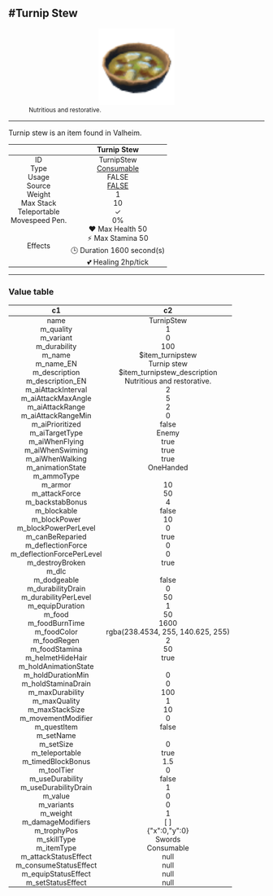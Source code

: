 <meta property="og:title" content="Turnip Stew - MoreValheim" /><meta property="og:type" content="website" /><meta property="og:image" content="/assets/turnip_stew.png" /><meta property="og:description" content="Turnip Stew is an item found in Valheim." /><meta name="theme-color" content="#546D78"><meta name="twitter:card" content="summary_large_image">
#Turnip Stew
-------------
<style>img {width:20px;}.tb {width:150px;display: block;margin-left: auto;margin-right: auto;}</style>

<style>.md-typeset table:not([class]) th:not([align]) {min-width:unset!important;}</style>
<style>td{padding:0em 0.3em!important;text-align:center!important;border-left:.05rem solid var(--md-default-fg-color--lightest)}</style>

<style>th{padding:0.1em 0.3em!important;text-align:center!important;font-weight:bold}</style>

<style>pre{text-align:right!important}</style>
<style>table tr td:first-child {border-left: 0;};</style>

<figure><img src="/assets/turnip_stew.png" class="tb" /><figcaption><small>Nutritious and restorative.</small></figcaption></figure>

-------------

Turnip stew is an item found in Valheim.

|        | Turnip Stew              |
| ----------- | ------------------------------------ |
| ID |TurnipStew
| Type | [Consumable](../../types/consumable)
| Usage | FALSE<br>
| Source | [FALSE](../../items/false)
| Weight | 1 |
| Max Stack | 10 |
| Teleportable | ✓
| Movespeed Pen. | 0%
| Effects | ❤️ Max Health 50<br>⚡ Max Stamina 50<br>🕒 Duration 1600 second(s) <br>💕 Healing 2hp/tick <br>

-------------

### Value table
|c1|c2|
|----|----|
|name|TurnipStew|
|m_quality|1|
|m_variant|0|
|m_durability|100|
|m_name|$item_turnipstew|
|m_name_EN|Turnip stew|
|m_description|$item_turnipstew_description|
|m_description_EN|Nutritious and restorative.|
|m_aiAttackInterval|2|
|m_aiAttackMaxAngle|5|
|m_aiAttackRange|2|
|m_aiAttackRangeMin|0|
|m_aiPrioritized|false|
|m_aiTargetType|Enemy|
|m_aiWhenFlying|true|
|m_aiWhenSwiming|true|
|m_aiWhenWalking|true|
|m_animationState|OneHanded|
|m_ammoType||
|m_armor|10|
|m_attackForce|50|
|m_backstabBonus|4|
|m_blockable|false|
|m_blockPower|10|
|m_blockPowerPerLevel|0|
|m_canBeReparied|true|
|m_deflectionForce|0|
|m_deflectionForcePerLevel|0|
|m_destroyBroken|true|
|m_dlc||
|m_dodgeable|false|
|m_durabilityDrain|0|
|m_durabilityPerLevel|50|
|m_equipDuration|1|
|m_food|50|
|m_foodBurnTime|1600|
|m_foodColor|rgba(238.4534, 255, 140.625, 255)|
|m_foodRegen|2|
|m_foodStamina|50|
|m_helmetHideHair|true|
|m_holdAnimationState||
|m_holdDurationMin|0|
|m_holdStaminaDrain|0|
|m_maxDurability|100|
|m_maxQuality|1|
|m_maxStackSize|10|
|m_movementModifier|0|
|m_questItem|false|
|m_setName||
|m_setSize|0|
|m_teleportable|true|
|m_timedBlockBonus|1.5|
|m_toolTier|0|
|m_useDurability|false|
|m_useDurabilityDrain|1|
|m_value|0|
|m_variants|0|
|m_weight|1|
|m_damageModifiers|[  ]|
|m_trophyPos|{"x":0,"y":0}|
|m_skillType|Swords|
|m_itemType|Consumable|
|m_attackStatusEffect|null|
|m_consumeStatusEffect|null|
|m_equipStatusEffect|null|
|m_setStatusEffect|null|
